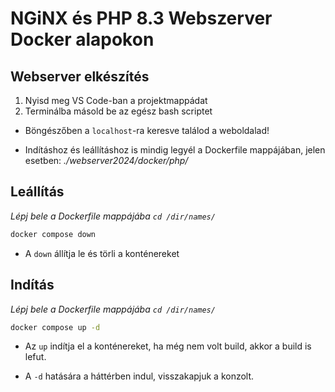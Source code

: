 # NGiNX és PHP 8.3 Webszerver Docker alapokon

## Webserver elkészítés

1. Nyisd meg VS Code-ban a projektmappádat
2. Terminálba másold be az egész bash scriptet

- Böngészőben a `localhost`-ra keresve találod a weboldalad!

- Indításhoz és leállításhoz is mindig legyél a Dockerfile mappájában,
  jelen esetben: _./webserver2024/docker/php/_


## Leállítás

  _Lépj bele a Dockerfile mappájába `cd /dir/names/`_

  ```bash
  docker compose down
  ```
  - A `down` állítja le  és törli a konténereket


## Indítás

  _Lépj bele a Dockerfile mappájába `cd /dir/names/`_

  ```bash
  docker compose up -d
  ```

  - Az `up` indítja el a konténereket, ha még nem volt build, akkor a build is lefut.

  - A `-d` hatására a háttérben indul, visszakapjuk a konzolt.
    
